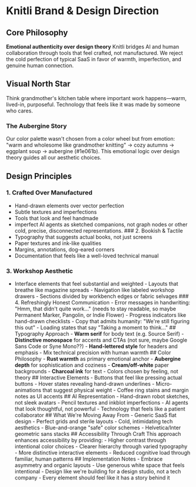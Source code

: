 # Knitli Brand & Design Direction 

## Core Philosophy 

**Emotional authenticity over design theory** Knitli bridges AI and human collaboration through tools that feel crafted, not manufactured. We reject the cold perfection of typical SaaS in favor of warmth, imperfection, and genuine human connection. 

## Visual North Star 

Think grandmother's kitchen table where important work happens—warm, lived-in, purposeful. Technology that feels like it was made by someone who cares. 

### The Aubergine Story

Our color palette wasn't chosen from a color wheel but from emotion: "warm and wholesome like grandmother knitting" → cozy autumns → eggplant soup → aubergine (#1e061b). This emotional logic over design theory guides all our aesthetic choices. 

## Design Principles

### 1. Crafted Over Manufactured 

- Hand-drawn elements over vector perfection
- Subtle textures and imperfections
- Tools that look and feel handmade
- imperfect AI agents as sketched companions, not graph nodes or other cold, precise, disconnected representations. ### 2. Bookish & Tactile
- Typography that suggests actual books, not just screens
- Paper textures and ink-like qualities
- Margins, annotations, dog-eared corners
- Documentation that feels like a well-loved technical manual

### 3. Workshop Aesthetic
- Interface elements that feel substantial and weighted - Layouts that breathe like magazine spreads - Navigation like labeled workshop drawers - Sections divided by workbench edges or fabric selvages ### 4. Refreshingly Honest Communication - Error messages in handwriting: "Hmm, that didn't quite work..." (needs to stay readable, so maybe Permanent Marker, Pangolin, or Indie Flower) - Progress indicators like hand-drawn checklists - Copy that admits humanity: "We're still figuring this out" - Loading states that say "Taking a moment to think..." ## Typography Approach - **Warm serif** for body text (e.g. Source Serif) - **Distinctive monospace** for accents and CTAs (not sure, maybe Google Sans Code or Syne Mono??) - **Hand-lettered style** for headers and emphasis - Mix technical precision with human warmth ## Color Philosophy - **Rust warmth** as primary emotional anchor - **Aubergine depth** for sophistication and coziness - **Cream/off-white** paper backgrounds - **Charcoal ink** for text - Colors chosen by feeling, not theory ## Interactive Elements - Buttons that feel like pressing actual buttons - Hover states revealing hand-drawn underlines - Micro-animations that suggest physical weight - Coffee ring stains and margin notes as UI accents ## AI Representation - Hand-drawn robot sketches, not sleek avatars - Pencil textures and inkblot imperfections - AI agents that look thoughtful, not powerful - Technology that feels like a patient collaborator ## What We're Moving Away From - Generic SaaS flat design - Perfect grids and sterile layouts - Cold, intimidating tech aesthetics - Blue-and-orange "safe" color schemes - Helvetica/Inter geometric sans stacks ## Accessibility Through Craft This approach enhances accessibility by providing: - Higher contrast through intentional color choices - Clearer hierarchy through varied typography - More distinctive interactive elements - Reduced cognitive load through familiar, human patterns ## Implementation Notes - Embrace asymmetry and organic layouts - Use generous white space that feels intentional - Design like we're building for a design studio, not a tech company - Every element should feel like it has a story behind it